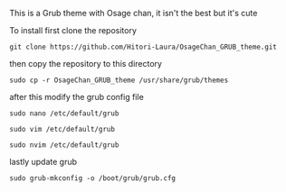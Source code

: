 This is a Grub theme with Osage chan, it isn't the best but it's cute

To install first clone the repository
```
git clone https://github.com/Hitori-Laura/OsageChan_GRUB_theme.git
```
then copy the repository to this directory
```
sudo cp -r OsageChan_GRUB_theme /usr/share/grub/themes
```
after this modify the grub config file
```
sudo nano /etc/default/grub

sudo vim /etc/default/grub

sudo nvim /etc/default/grub
```
lastly update grub
```
sudo grub-mkconfig -o /boot/grub/grub.cfg  
```
